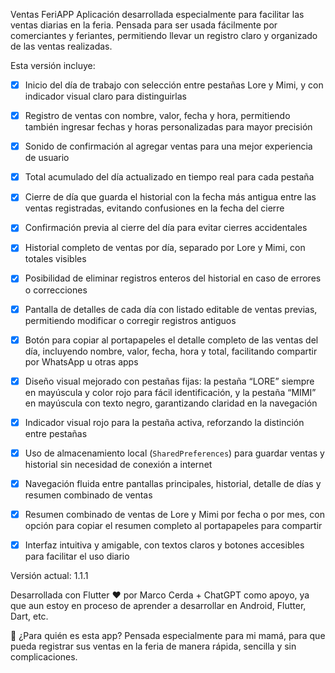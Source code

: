 Ventas FeriAPP Aplicación desarrollada especialmente para facilitar las ventas diarias en la feria. Pensada para ser usada fácilmente por comerciantes y feriantes, permitiendo llevar un registro claro y organizado de las ventas realizadas.

Esta versión incluye:

- [x] Inicio del día de trabajo con selección entre pestañas Lore y Mimi, y con indicador visual claro para distinguirlas  
- [x] Registro de ventas con nombre, valor, fecha y hora, permitiendo también ingresar fechas y horas personalizadas para mayor precisión  
- [x] Sonido de confirmación al agregar ventas para una mejor experiencia de usuario  
- [x] Total acumulado del día actualizado en tiempo real para cada pestaña  
- [x] Cierre de día que guarda el historial con la fecha más antigua entre las ventas registradas, evitando confusiones en la fecha del cierre  
- [x] Confirmación previa al cierre del día para evitar cierres accidentales  
- [x] Historial completo de ventas por día, separado por Lore y Mimi, con totales visibles  
- [x] Posibilidad de eliminar registros enteros del historial en caso de errores o correcciones  
- [x] Pantalla de detalles de cada día con listado editable de ventas previas, permitiendo modificar o corregir registros antiguos  
- [x] Botón para copiar al portapapeles el detalle completo de las ventas del día, incluyendo nombre, valor, fecha, hora y total, facilitando compartir por WhatsApp u otras apps  
- [x] Diseño visual mejorado con pestañas fijas: la pestaña “LORE” siempre en mayúscula y color rojo para fácil identificación, y la pestaña “MIMI” en mayúscula con texto negro, garantizando claridad en la navegación  
- [x] Indicador visual rojo para la pestaña activa, reforzando la distinción entre pestañas  
- [x] Uso de almacenamiento local (`SharedPreferences`) para guardar ventas y historial sin necesidad de conexión a internet  
- [x] Navegación fluida entre pantallas principales, historial, detalle de días y resumen combinado de ventas  
- [x] Resumen combinado de ventas de Lore y Mimi por fecha o por mes, con opción para copiar el resumen completo al portapapeles para compartir  
- [x] Interfaz intuitiva y amigable, con textos claros y botones accesibles para facilitar el uso diario  


Versión actual: 1.1.1

Desarrollada con Flutter ❤️ por Marco Cerda + ChatGPT como apoyo, ya que aun estoy en proceso de aprender a desarrollar en Android, Flutter, Dart, etc.

🚀 ¿Para quién es esta app? Pensada especialmente para mi mamá, para que pueda registrar sus ventas en la feria de manera rápida, sencilla y sin complicaciones.
